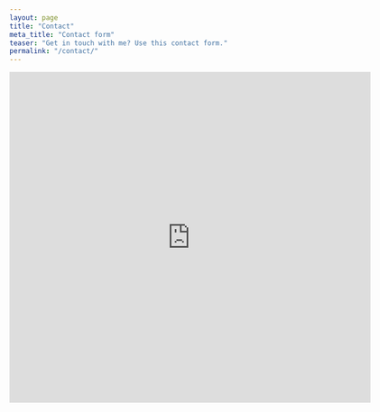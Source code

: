 ```yaml
---
layout: page
title: "Contact"
meta_title: "Contact form"
teaser: "Get in touch with me? Use this contact form."
permalink: "/contact/"
---
```


<div>
<iframe width="640px" height="587px" frameborder="0" scrolling="no" src="https://virtuallyanadmi.wufoo.com/forms/contact-me/"></iframe>
</div>



 [1]: http://www.wufoo.com/
